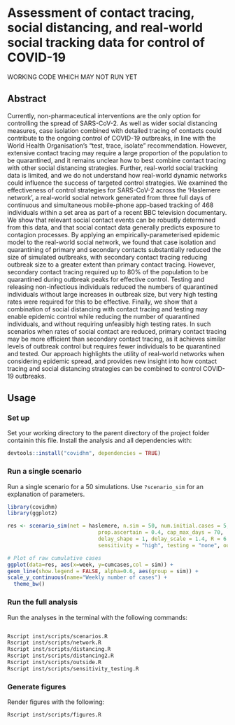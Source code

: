 # Assessment of contact tracing, social distancing, and real-world social tracking data for control of COVID-19 

WORKING CODE WHICH MAY NOT RUN YET

## Abstract
Currently, non-pharmaceutical interventions are the only option for controlling the spread of SARS-CoV-2. As well as wider social distancing measures, case isolation combined with detailed tracing of contacts could contribute to the ongoing control of COVID-19 outbreaks, in line with the World Health Organisation’s “test, trace, isolate” recommendation. However, extensive contact tracing may require a large proportion of the population to be quarantined, and it remains unclear how to best combine contact tracing with other social distancing strategies. Further, real-world social tracking data is limited, and we do not understand how real-world dynamic networks could influence the success of targeted control strategies. We examined the effectiveness of control strategies for SARS-CoV-2 across the ‘Haslemere network’, a real-world social network generated from three full days of continuous and simultaneous mobile-phone app-based tracking of 468 individuals within a set area as part of a recent BBC television documentary. We show that relevant social contact events can be robustly determined from this data, and that social contact data generally predicts exposure to contagion processes. By applying an empirically-parameterised epidemic model to the real-world social network, we found that case isolation and quarantining of primary and secondary contacts substantially reduced the size of simulated outbreaks, with secondary contact tracing reducing outbreak size to a greater extent than primary contact tracing. However, secondary contact tracing required up to 80% of the population to be quarantined during outbreak peaks for effective control. Testing and releasing non-infectious individuals reduced the numbers of quarantined individuals without large increases in outbreak size, but very high testing rates were required for this to be effective. Finally, we show that a combination of social distancing with contact tracing and testing may enable epidemic control while reducing the number of quarantined individuals, and without requiring unfeasibly high testing rates. In such scenarios when rates of social contact are reduced, primary contact tracing may be more efficient than secondary contact tracing, as it achieves similar levels of outbreak control but requires fewer individuals to be quarantined and tested. Our approach highlights the utility of real-world networks when considering epidemic spread, and provides new insight into how contact tracing and social distancing strategies can be combined to control COVID-19 outbreaks.

## Usage

### Set up

Set your working directory to the parent directory of the project folder containin this file. Install the analysis and all dependencies with: 

```r
devtools::install("covidhm", dependencies = TRUE)
```

### Run a single scenario

Run a single scenario for a 50 simulations. Use `?scenario_sim` for an explanation of parameters.

```r
library(covidhm)
library(ggplot2)

res <- scenario_sim(net = haslemere, n.sim = 50, num.initial.cases = 5,prop.asym=0.4,
                             prop.ascertain = 0.4, cap_max_days = 70,
                             delay_shape = 1, delay_scale = 1.4, R = 6.5, presymrate = 0.4, scenario = "nothing",
                             sensitivity = "high", testing = "none", outside = 0.001)

# Plot of raw cumulative cases
ggplot(data=res, aes(x=week, y=cumcases,col = sim)) +
geom_line(show.legend = FALSE, alpha=0.6, aes(group = sim)) +
scale_y_continuous(name="Weekly number of cases") +
  theme_bw()

```

### Run the full analysis

Run the analyses in the terminal with the following commands:

```bash

Rscript inst/scripts/scenarios.R
Rscript inst/scripts/network.R
Rscript inst/scripts/distancing.R
Rscript inst/scripts/distancing2.R
Rscript inst/scripts/outside.R
Rscript inst/scripts/sensitivity_testing.R

```

### Generate figures

Render figures with the following:

```bash
Rscript inst/scripts/figures.R

```
